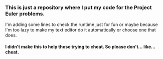 <h3> This is just a repository where I put my code for the Project Euler problems. </h3>
<p> I'm adding some lines to check the runtime just for fun or maybe because I'm too lazy to make my text editor do it automatically or choose one that does.</p> 
<h4> I didn't make this to help those trying to cheat. So please don't... like... cheat.</h4>
